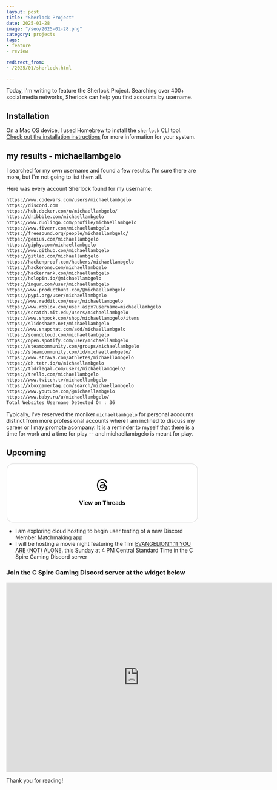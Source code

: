 ```yaml
---
layout: post
title: "Sherlock Project"
date: 2025-01-28
image: "/seo/2025-01-28.png"
category: projects
tags: 
- feature
- review

redirect_from:
- /2025/01/sherlock.html

---
```


Today, I'm writing to feature the Sherlock Project. Searching over 400+ social media networks, Sherlock can help you find accounts by username.

## Installation

On a Mac OS device, I used Homebrew to install the `sherlock` CLI tool. [Check out the installation instructions](https://sherlockproject.xyz/installation) for more information for your system.

## my results - michaellambgelo

I searched for my own username and found a few results. I'm sure there are more, but I'm not going to list them all.

Here was every account Sherlock found for my username:

```txt
https://www.codewars.com/users/michaellambgelo
https://discord.com
https://hub.docker.com/u/michaellambgelo/
https://dribbble.com/michaellambgelo
https://www.duolingo.com/profile/michaellambgelo
https://www.fiverr.com/michaellambgelo
https://freesound.org/people/michaellambgelo/
https://genius.com/michaellambgelo
https://giphy.com/michaellambgelo
https://www.github.com/michaellambgelo
https://gitlab.com/michaellambgelo
https://hackenproof.com/hackers/michaellambgelo
https://hackerone.com/michaellambgelo
https://hackerrank.com/michaellambgelo
https://holopin.io/@michaellambgelo
https://imgur.com/user/michaellambgelo
https://www.producthunt.com/@michaellambgelo
https://pypi.org/user/michaellambgelo
https://www.reddit.com/user/michaellambgelo
https://www.roblox.com/user.aspx?username=michaellambgelo
https://scratch.mit.edu/users/michaellambgelo
https://www.shpock.com/shop/michaellambgelo/items
https://slideshare.net/michaellambgelo
https://www.snapchat.com/add/michaellambgelo
https://soundcloud.com/michaellambgelo
https://open.spotify.com/user/michaellambgelo
https://steamcommunity.com/groups/michaellambgelo
https://steamcommunity.com/id/michaellambgelo/
https://www.strava.com/athletes/michaellambgelo
https://ch.tetr.io/u/michaellambgelo
https://tldrlegal.com/users/michaellambgelo/
https://trello.com/michaellambgelo
https://www.twitch.tv/michaellambgelo
https://xboxgamertag.com/search/michaellambgelo
https://www.youtube.com/@michaellambgelo
https://www.baby.ru/u/michaellambgelo/
Total Websites Username Detected On : 36
```

Typically, I've reserved the moniker `michaellambgelo` for personal accounts distinct from more professional accounts where I am inclined to discuss my career or I may promote acompany. It is a reminder to myself that there is a time for work and a time for play -- and michaellambgelo is meant for play.

## Upcoming

<blockquote class="text-post-media" data-text-post-permalink="https://www.threads.net/@themichaellamb/post/DE_WnnbR8Un" data-text-post-version="0" id="ig-tp-DE_WnnbR8Un" style=" background:#FFF; border-width: 1px; border-style: solid; border-color: #00000026; border-radius: 16px; max-width:540px; margin: 1px; min-width:270px; padding:0; width:99.375%; width:-webkit-calc(100% - 2px); width:calc(100% - 2px);"> <a href="https://www.threads.net/@themichaellamb/post/DE_WnnbR8Un" style=" background:#FFFFFF; line-height:0; padding:0 0; text-align:center; text-decoration:none; width:100%; font-family: -apple-system, BlinkMacSystemFont, sans-serif;" target="_blank"> <div style=" padding: 40px; display: flex; flex-direction: column; align-items: center;"><div style=" display:block; height:32px; width:32px; padding-bottom:20px;"> <svg aria-label="Threads" height="32px" role="img" viewBox="0 0 192 192" width="32px" xmlns="http://www.w3.org/2000/svg"> <path d="M141.537 88.9883C140.71 88.5919 139.87 88.2104 139.019 87.8451C137.537 60.5382 122.616 44.905 97.5619 44.745C97.4484 44.7443 97.3355 44.7443 97.222 44.7443C82.2364 44.7443 69.7731 51.1409 62.102 62.7807L75.881 72.2328C81.6116 63.5383 90.6052 61.6848 97.2286 61.6848C97.3051 61.6848 97.3819 61.6848 97.4576 61.6855C105.707 61.7381 111.932 64.1366 115.961 68.814C118.893 72.2193 120.854 76.925 121.825 82.8638C114.511 81.6207 106.601 81.2385 98.145 81.7233C74.3247 83.0954 59.0111 96.9879 60.0396 116.292C60.5615 126.084 65.4397 134.508 73.775 140.011C80.8224 144.663 89.899 146.938 99.3323 146.423C111.79 145.74 121.563 140.987 128.381 132.296C133.559 125.696 136.834 117.143 138.28 106.366C144.217 109.949 148.617 114.664 151.047 120.332C155.179 129.967 155.42 145.8 142.501 158.708C131.182 170.016 117.576 174.908 97.0135 175.059C74.2042 174.89 56.9538 167.575 45.7381 153.317C35.2355 139.966 29.8077 120.682 29.6052 96C29.8077 71.3178 35.2355 52.0336 45.7381 38.6827C56.9538 24.4249 74.2039 17.11 97.0132 16.9405C119.988 17.1113 137.539 24.4614 149.184 38.788C154.894 45.8136 159.199 54.6488 162.037 64.9503L178.184 60.6422C174.744 47.9622 169.331 37.0357 161.965 27.974C147.036 9.60668 125.202 0.195148 97.0695 0H96.9569C68.8816 0.19447 47.2921 9.6418 32.7883 28.0793C19.8819 44.4864 13.2244 67.3157 13.0007 95.9325L13 96L13.0007 96.0675C13.2244 124.684 19.8819 147.514 32.7883 163.921C47.2921 182.358 68.8816 191.806 96.9569 192H97.0695C122.03 191.827 139.624 185.292 154.118 170.811C173.081 151.866 172.51 128.119 166.26 113.541C161.776 103.087 153.227 94.5962 141.537 88.9883ZM98.4405 129.507C88.0005 130.095 77.1544 125.409 76.6196 115.372C76.2232 107.93 81.9158 99.626 99.0812 98.6368C101.047 98.5234 102.976 98.468 104.871 98.468C111.106 98.468 116.939 99.0737 122.242 100.233C120.264 124.935 108.662 128.946 98.4405 129.507Z" /></svg></div><div style=" font-size: 15px; line-height: 21px; color: #000000; font-weight: 600; "> View on Threads</div></div></a></blockquote>
<script async src="https://www.threads.net/embed.js"></script>

- I am exploring cloud hosting to begin user testing of a new Discord Member Matchmaking app
- I will be hosting a movie night featuring the film [EVANGELION:1.11 YOU ARE (NOT) ALONE.](https://discord.gg/XeRX9p3e?event=1333977223132352593) this Sunday at 4 PM Central Standard Time in the C Spire Gaming Discord server

### Join the C Spire Gaming Discord server at the widget below

 <iframe src="https://discord.com/widget?id=379707231077138442&theme=dark" width="700" height="500" allowtransparency="true" frameborder="0" sandbox="allow-popups allow-popups-to-escape-sandbox allow-same-origin allow-scripts"></iframe>

Thank you for reading!
